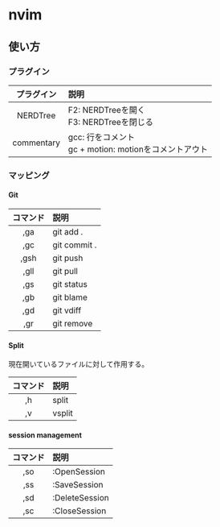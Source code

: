 # nvim
## 使い方
### プラグイン

| プラグイン | 説明                                                       |
|:----------:|:-----------------------------------------------------------|
| NERDTree   | F2: NERDTreeを開く <br> F3: NERDTreeを閉じる               |
| commentary | gcc: 行をコメント <br> gc + motion: motionをコメントアウト |

### マッピング
#### Git

| コマンド   | 説明                    |
|:----------:|:------------------------|
| ,ga        | git add .               |
| ,gc        | git commit .            |
| ,gsh       | git push                |
| ,gll       | git pull                |
| ,gs        | git status              |
| ,gb        | git blame               |
| ,gd        | git vdiff               |
| ,gr        | git remove              |

#### Split

現在開いているファイルに対して作用する。

| コマンド   | 説明                    |
|:----------:|:------------------------|
| ,h         | split                   |
| ,v         | vsplit                  |

#### session management

| コマンド   | 説明                    |
|:----------:|:------------------------|
| ,so        | :OpenSession            |
| ,ss        | :SaveSession            |
| ,sd        | :DeleteSession          |
| ,sc        | :CloseSession           |

